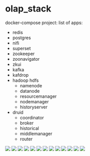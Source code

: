 # olap_stack

docker-compose project:
list of apps:

* redis
* postgres
* nifi
* superset
* zookeeper
* zoonavigator
* zkui
* kafka
* kafdrop
* hadoop hdfs
    * namenode
    * datanode
    * resourcemanager
    * nodemanager
    * historyserver
* druid
   * coordinator
   * broker
   * historical
   * middlemanager
   * router
   
![](screenshots/zookeper-druid.png)
![](screenshots/zookeper-kafka.png)
![](screenshots/nifi.png)
![](screenshots/kafka.png)
![](screenshots/druid.png)
![](screenshots/druid1.png)
![](screenshots/druid2.png)
![](screenshots/druid3.png)
![](screenshots/druid4.png)
![](screenshots/druid5.png)
![](screenshots/druid6.png)
![](screenshots/hdfs.png)
![](screenshots/superset.png)
